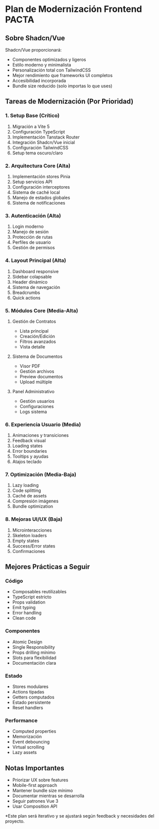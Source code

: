 # Plan de Modernización Frontend PACTA

## Sobre Shadcn/Vue
Shadcn/Vue proporcionará:
- Componentes optimizados y ligeros
- Estilo moderno y minimalista
- Personalización total con TailwindCSS
- Mejor rendimiento que frameworks UI completos
- Accesibilidad incorporada
- Bundle size reducido (solo importas lo que uses)

## Tareas de Modernización (Por Prioridad)

### 1. Setup Base (Crítico)
1. Migración a Vite 5
2. Configuración TypeScript
3. Implementación Tanstack Router
4. Integración Shadcn/Vue inicial
5. Configuración TailwindCSS
6. Setup tema oscuro/claro

### 2. Arquitectura Core (Alta)
1. Implementación stores Pinia
2. Setup servicios API
3. Configuración interceptores
4. Sistema de caché local
5. Manejo de estados globales
6. Sistema de notificaciones

### 3. Autenticación (Alta)
1. Login moderno
2. Manejo de sesión
3. Protección de rutas
4. Perfiles de usuario
5. Gestión de permisos

### 4. Layout Principal (Alta)
1. Dashboard responsive
2. Sidebar colapsable
3. Header dinámico
4. Sistema de navegación
5. Breadcrumbs
6. Quick actions

### 5. Módulos Core (Media-Alta)
1. Gestión de Contratos
   - Lista principal
   - Creación/Edición
   - Filtros avanzados
   - Vista detalle

2. Sistema de Documentos
   - Visor PDF
   - Gestión archivos
   - Preview documentos
   - Upload múltiple

3. Panel Administrativo
   - Gestión usuarios
   - Configuraciones
   - Logs sistema

### 6. Experiencia Usuario (Media)
1. Animaciones y transiciones
2. Feedback visual
3. Loading states
4. Error boundaries
5. Tooltips y ayudas
6. Atajos teclado

### 7. Optimización (Media-Baja)
1. Lazy loading
2. Code splitting
3. Caché de assets
4. Compresión imágenes
5. Bundle optimization

### 8. Mejoras UI/UX (Baja)
1. Microinteracciones
2. Skeleton loaders
3. Empty states
4. Success/Error states
5. Confirmaciones

## Mejores Prácticas a Seguir

### Código
- Composables reutilizables
- TypeScript estricto
- Props validation
- Emit typing
- Error handling
- Clean code

### Componentes
- Atomic Design
- Single Responsibility
- Props drilling mínimo
- Slots para flexibilidad
- Documentación clara

### Estado
- Stores modulares
- Actions tipadas
- Getters computados
- Estado persistente
- Reset handlers

### Performance
- Computed properties
- Memorización
- Event debouncing
- Virtual scrolling
- Lazy assets

## Notas Importantes
- Priorizar UX sobre features
- Mobile-first approach
- Mantener bundle size mínimo
- Documentar mientras se desarrolla
- Seguir patrones Vue 3
- Usar Composition API

*Este plan será iterativo y se ajustará según feedback y necesidades del proyecto.

